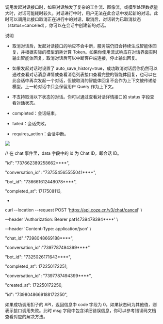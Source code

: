 调用发起对话接口时，如果对话触发了复杂的工作流、图像流，或模型处理数据量大时，对话可能耗时较久。对话进行中时，用户无法在此会话中发起新的对话。此时可以调用此接口取消正在进行中的对话，取消后，对话转为已取消状态（status=canceled），你可以在会话中创建新的对话。

说明

-   取消对话后，发起对话接口的响应不会中断，服务端仍旧会持续生成智能体回复，并根据实际的模型消耗计算 Token。如果你使用流式响应在对话界面实时输出智能体回复，取消对话后可以中断客户端连接，停止输出回复。

-   如果发起对话时设置了 auto\_save\_history=true，成功取消对话后你仍然可以通过查看对话消息详情或查看消息列表接口查看完整的智能体回复，也可以在此会话中再次发起一个对话，但被取消的智能体回复不会作为上下文被传递给模型，上一轮对话中只会保留用户 Query 作为上下文。

-   不支持取消以下状态的对话。你可以通过查看对话详情接口的 status 字段查看对话状态。

-   completed：会话结束。 

-   failed：会话失败。 

-   requires\_action：会话中断。





![](https://p9-arcosite.byteimg.com/https://p9-arcosite.byteimg.com/obj/tos-cn-i-goo7wpa0wc/d7c3509b18454159ab3cfb89e7e7b222~tplv-goo7wpa0wc-quality:q75.image)





// 在 chat 事件里，data 字段中的 id 为 Chat ID，即会话 ID。

"id": "737662389258662\*\*\*\*",

"conversation\_id": "737554565555041\*\*\*\*",

"bot\_id": "736661612448078\*\*\*\*",

"completed\_at": 1717508113,





-   





curl --location --request POST 'https://api.coze.cn/v3/chat/cancel' \\ 

\--header 'Authorization: Bearer pat14739478394\*\*\*\*' \\ 

\--header 'Content-Type: application/json' \\ 

"chat\_id":"7398048669188\*\*\*\*",

"conversation\_id":"7397787494399\*\*\*\*"





"bot\_id": "7325026171643\*\*\*\*",

"completed\_at": 172250172251,

"conversation\_id": "7397787494399\*\*\*\*",

"created\_at": 172250172250,

"id": "7398048669188172250",



如果成功调用扣子的 API，返回信息中 code 字段为 0。如果状态码为其他值，则表示接口调用失败。此时 msg 字段中包含详细错误信息，你可以参考错误码文档查看对应的解决方法。

